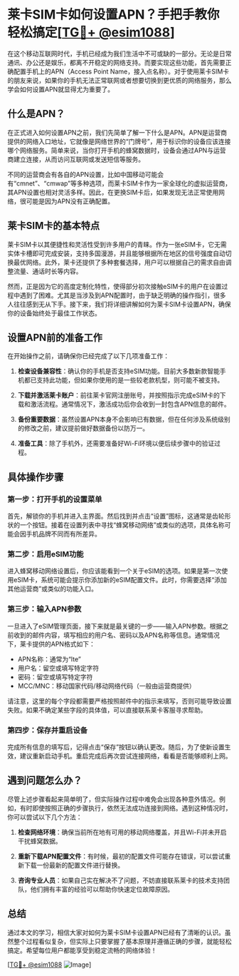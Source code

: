 # 莱卡SIM卡如何设置APN？手把手教你轻松搞定[[TG💪+ @esim1088](https://t.me/s/esim1088)]

在这个移动互联网时代，手机已经成为我们生活中不可或缺的一部分。无论是日常通讯、办公还是娱乐，都离不开稳定的网络支持。而要实现这些功能，首先需要正确配置手机上的APN（Access Point Name，接入点名称）。对于使用莱卡SIM卡的朋友来说，如果你的手机无法正常联网或者想要切换到更优质的网络服务，那么学会如何设置APN就显得尤为重要了。

## 什么是APN？

在正式进入如何设置APN之前，我们先简单了解一下什么是APN。APN是运营商提供的网络入口地址，它就像是网络世界的“门牌号”，用于标识你的设备应该连接哪个网络服务。简单来说，当你打开手机的蜂窝数据时，设备会通过APN与运营商建立连接，从而访问互联网或发送短信等服务。

不同的运营商会有各自的APN设置，比如中国移动可能会有“cmnet”、“cmwap”等多种选项，而莱卡SIM卡作为一家全球化的虚拟运营商，其APN设置也相对灵活多样。因此，在更换SIM卡后，如果发现无法正常使用网络，很可能是因为APN没有正确配置。

## 莱卡SIM卡的基本特点

莱卡SIM卡以其便捷性和灵活性受到许多用户的青睐。作为一张eSIM卡，它无需实体卡槽即可完成安装，支持多国漫游，并且能够根据所在地区的信号强度自动切换最优网络。此外，莱卡还提供了多种套餐选择，用户可以根据自己的需求自由调整流量、通话时长等内容。

然而，正是因为它的高度定制化特性，使得部分初次接触eSIM卡的用户在设置过程中遇到了困难。尤其是当涉及到APN配置时，由于缺乏明确的操作指引，很多人往往感到无从下手。接下来，我们将详细讲解如何为莱卡SIM卡设置APN，确保你的设备始终处于最佳工作状态。

## 设置APN前的准备工作

在开始操作之前，请确保你已经完成了以下几项准备工作：

1. **检查设备兼容性**：确认你的手机是否支持eSIM功能。目前大多数新款智能手机都已支持此功能，但如果你使用的是一些较老款机型，则可能不被支持。
   
2. **下载并激活莱卡账户**：前往莱卡官网注册账号，并按照指示完成eSIM卡的下载和激活流程。通常情况下，激活成功后你会收到一封包含APN信息的邮件。

3. **备份重要数据**：虽然设置APN本身不会影响已有数据，但在任何涉及系统级别的修改之前，建议提前做好数据备份以防万一。

4. **准备工具**：除了手机外，还需要准备好Wi-Fi环境以便后续步骤中的验证过程。

## 具体操作步骤

### 第一步：打开手机的设置菜单

首先，解锁你的手机并进入主界面。然后找到并点击“设置”图标，这通常是齿轮形状的一个按钮。接着在设置列表中寻找“蜂窝移动网络”或类似的选项，具体名称可能会因手机品牌不同而有所差异。

### 第二步：启用eSIM功能

进入蜂窝移动网络设置后，你应该能看到一个关于eSIM的选项。如果是第一次使用eSIM卡，系统可能会提示你添加新的eSIM配置文件。此时，你需要选择“添加其他运营商”或类似的功能入口。

### 第三步：输入APN参数

一旦进入了eSIM管理页面，接下来就是最关键的一步——输入APN参数。根据之前收到的邮件内容，填写相应的用户名、密码以及APN名称等信息。通常情况下，莱卡提供的APN格式如下：

- APN名称：通常为“lte”
- 用户名：留空或填写特定字符
- 密码：留空或填写特定字符
- MCC/MNC：移动国家代码/移动网络代码（一般由运营商提供）

请注意，这里的每个字段都需要严格按照邮件中的指示来填写，否则可能导致设置失败。如果不确定某些字段的具体值，可以直接联系莱卡客服寻求帮助。

### 第四步：保存并重启设备

完成所有信息的填写后，记得点击“保存”按钮以确认更改。随后，为了使新设置生效，建议重新启动手机。重启完成后再次尝试连接网络，看看是否能够顺利上网。

## 遇到问题怎么办？

尽管上述步骤看起来简单明了，但实际操作过程中难免会出现各种意外情况。例如，有时即使按照正确的步骤执行，依然无法成功连接到网络。遇到这种情况时，你可以尝试以下几个方法：

1. **检查网络环境**：确保当前所在地有可用的移动网络覆盖，并且Wi-Fi并未开启干扰蜂窝数据。

2. **重新下载APN配置文件**：有时候，最初的配置文件可能存在错误，可以尝试重新下载一份最新的配置文件进行替换。

3. **咨询专业人员**：如果自己实在解决不了问题，不妨直接联系莱卡的技术支持团队，他们拥有丰富的经验可以帮助你快速定位故障原因。

## 总结

通过本文的学习，相信大家对如何为莱卡SIM卡设置APN已经有了清晰的认识。虽然整个过程看似复杂，但实际上只要掌握了基本原理并遵循正确的步骤，就能轻松搞定。希望每位用户都能享受到稳定流畅的网络体验！

[[TG💪+ @esim1088](https://t.me/s/esim1088) ![Image](https://i.postimg.cc/4NQfJmqS/Snipaste-2025-05-13-00-14-12.png)]